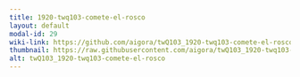 ```yaml
---
title: 1920-twq103-comete-el-rosco
layout: default
modal-id: 29
wiki-link: https://github.com/aigora/twQ103_1920-twq103-comete-el-rosco/wiki
thumbnail: https://raw.githubusercontent.com/aigora/twQ103_1920-twq103-comete-el-rosco/master/logo.png
alt: twQ103_1920-twq103-comete-el-rosco
---
```

